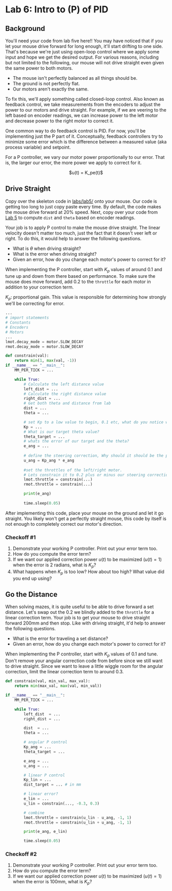 # Lab 6: Intro to (P) of PID

## Background

You'll need your code from lab five here!!
You may have noticed that if you let your mouse drive forward for long enough, it'll start drifting to one side. That's because we're just using open-loop control where we apply some input and hope we get the desired output. For various reasons, including but not limited to the following, our mouse will not drive straight even given the same power to both motors.

* The mouse isn't perfectly balanced as all things should be.
* The ground is not perfectly flat.
* Our motors aren't exactly the same.

To fix this, we'll apply something called closed-loop control. Also known as feedback control, we take measurements from the encoders to adjust the power to our motors and drive straight. For example, if we are veering to the left based on encoder readings, we can increase power to the left motor and decrease power to the right motor to correct it.

One common way to do feedback control is PID. For now, you'll be implementing just the P part of it. Conceptually, feedback controllers try to minimize some error which is the difference between a measured value (aka process variable) and setpoint.

For a P controller, we vary our motor power proportionally to our error. That is, the larger our error, the more power we apply to correct for it.

<p align="center">
    $u(t) = K_pe(t)$
</p>

## Drive Straight

Copy over the skeleton code in [labs/lab5/](../labs/lab5) onto your mouse. Our code is getting too long to just copy paste every time. By default, the code makes the mouse drive forward at 20% speed. Next, copy over your code from [Lab 5](lab5.md) to compute `dist` and `theta` based on encoder readings.

Your job is to apply P control to make the mouse drive straight. The linear velocity doesn't matter too much, just the fact that it doesn't veer left or right. To do this, it would help to answer the following questions.

* What is $\theta$ when driving straight?
* What is the error when driving straight?
* Given an error, how do you change each motor's power to correct for it?

When implementing the P controller, start with $K_p$ values of around 0.1 and tune up and down from there based on performance. To make sure the mouse does move forward, add 0.2 to the `throttle` for each motor in addition to your correction term.

$K_p$: proportional gain. This value is responsible for determining how strongly we'll be correcting for error. 


``` python
... 
# import statements
# Constants 
# Encoders
# Motors
...
lmot.decay_mode = motor.SLOW_DECAY
rmot.decay_mode = motor.SLOW_DECAY

def constrain(val):
    return min(1, max(val, -1))
if __name__ == "__main__":
    MM_PER_TICK = ...

    while True:
        # Calculate the left distance value
        left_dist = ...
        # Calculate the right distance value
        right_dist = ...
        # Get both theta and distance from lab 
        dist = ...
        theta = ...

        # set Kp to a low value to begin, 0.1 etc, what do you notice when you vary this? 
        Kp = ...
        # What is our target theta value?
        theta_target = ...
        # whats the error of our target and the theta?
        e_ang = ...
        
        # define the steering correction, Why should it should be the product of our Kp and angular error?
        u_ang = Kp_ang * e_ang
    
        #set the throttles of the left/right motor.
        # Lets constrain it to 0.2 plus or minus our steering correction depending on the motor
        lmot.throttle = constrain(...)
        rmot.throttle = constrain(...)

        print(e_ang)
    
        time.sleep(0.05)
```

After implementing this code, place your mouse on the ground and let it go straight. You likely won't get a perfectly straight mouse, this code by itself is not enough to completely correct our motor's direction.

### Checkoff #1

1. Demonstrate your working P controller. Print out your error term too.
2. How do you compute the error term?
3. If we want our applied correction power $u(t)$ to be maximized $(u(t) = 1)$ when the error is 2 radians, what is $K_p$?
4. What happens when $K_p$ is too low? How about too high? What value did you end up using?

## Go the Distance

When solving mazes, it is quite useful to be able to drive forward a set distance. Let's swap out the 0.2 we blindly added to the `throttle` for a linear correction term. Your job is to get your mouse to drive straight forward 200mm and then stop. Like with driving straight, it'd help to answer the following questions.

* What is the error for traveling a set distance?
* Given an error, how do you change each motor's power to correct for it?

When implementing the P controller, start with $K_p$ values of 0.1 and tune. Don't remove your angular correction code from before since we still want to drive straight. Since we want to leave a little wiggle room for the angular correction, limit the linear correction term to around 0.3.

```python
def constrain(val, min_val, max_val):
    return min(max_val, max(val, min_val))

if __name__ == "__main__":
    MM_PER_TICK = ...

    while True:
        left_dist  = ...
        right_dist = ...

        dist  = ...
        theta = ...

        # angular P control
        Kp_ang = ...
        theta_target = ...

        e_ang = ...
        u_ang = ...

        # linear P control
        Kp_lin = ...
        dist_target = ... # in mm

        # linear error?
        e_lin = ...
        u_lin = constrain(..., -0.3, 0.3)

        # combine
        lmot.throttle = constrain(u_lin - u_ang, -1, 1)
        rmot.throttle = constrain(u_lin + u_ang, -1, 1)

        print(e_ang, e_lin)

        time.sleep(0.05)
```

### Checkoff #2

1. Demonstrate your working P controller. Print out your error term too.
2. How do you compute the error term?
3. If we want our applied correction power $u(t)$ to be maximized $(u(t) = 1)$ when the error is 100mm, what is $K_p$?
